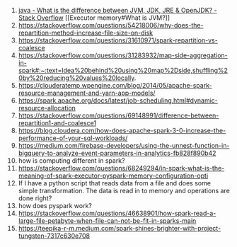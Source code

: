 1. [java - What is the difference between JVM, JDK, JRE & OpenJDK? - Stack Overflow](https://stackoverflow.com/questions/11547458/what-is-the-difference-between-jvm-jdk-jre-openjdk) [[Executor memory#What is JVM?]]
2. https://stackoverflow.com/questions/54218006/why-does-the-repartition-method-increase-file-size-on-disk
3. https://stackoverflow.com/questions/31610971/spark-repartition-vs-coalesce
4. https://stackoverflow.com/questions/31283932/map-side-aggregation-in-spark#:~:text=Idea%20behind%20using%20map%2Dside,shuffling%20by%20reducing%20values%20locally.
5. https://clouderatemp.wpengine.com/blog/2014/05/apache-spark-resource-management-and-yarn-app-models/
6. https://spark.apache.org/docs/latest/job-scheduling.html#dynamic-resource-allocation
7. https://stackoverflow.com/questions/69148991/difference-between-repartition1-and-coalesce1
8. https://blog.cloudera.com/how-does-apache-spark-3-0-increase-the-performance-of-your-sql-workloads/
9. https://medium.com/firebase-developers/using-the-unnest-function-in-bigquery-to-analyze-event-parameters-in-analytics-fb828f890b42
10. how is computing different in spark?
11. https://stackoverflow.com/questions/68249294/in-spark-what-is-the-meaning-of-spark-executor-pyspark-memory-configuration-opti
12. If I have a python script that reads data from a file and does some simple transformation. The data is read in to memory and operations are done right?
13. how does pyspark work?
14. https://stackoverflow.com/questions/46638901/how-spark-read-a-large-file-petabyte-when-file-can-not-be-fit-in-sparks-main
15. https://teepika-r-m.medium.com/spark-shines-brighter-with-project-tungsten-7317c630e708